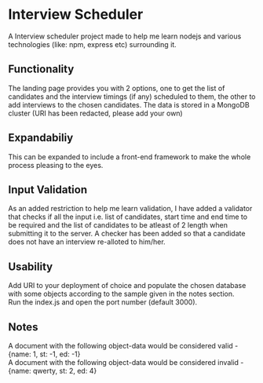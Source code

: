 # Interview Scheduler

A Interview scheduler project made to help me learn nodejs and various technologies (like: npm, express etc) surrounding it.

## Functionality
The landing page provides you with 2 options, one to get the list of candidates and the interview timings (if any) scheduled to them, the other to add interviews to the chosen candidates.
The data is stored in a MongoDB cluster (URI has been redacted, please add your own)

## Expandabiliy
This can be expanded to include a front-end framework to make the whole process pleasing to the eyes.

## Input Validation
As an added restriction to help me learn validation, I have added a validator that checks if all the input i.e. list of candidates, start time and end time to be required and the list of candidates to be atleast of 2 length when submitting it to the server.
A checker has been added so that a candidate does not have an interview re-alloted to him/her.

## Usability
Add URI to your deployment of choice and populate the chosen database with some objects according to the sample given in the notes section.\
Run the index.js and open the port number (default 3000).

## Notes
A document with the following object-data would be considered valid - {name: 1, st: -1, ed: -1}\
A document with the following object-data would be considered invalid - {name: qwerty, st: 2, ed: 4}
